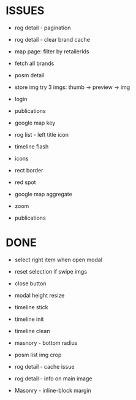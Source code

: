 # ISSUES
- rog detail - pagination
- rog detail - clear brand cache
- map page: filter by retailerIds
- fetch all brands
- posm detail
- store img try 3 imgs: thumb -> preview -> img
- login
- publications
- google map key

- rog list - left title icon
- timeline flash
- icons
- rect border
- red spot
- google map aggregate
- zoom
- publications

# DONE
- select right item when open modal
- reset selection if swipe imgs
- close button
- modal height resize
- timeline stick

- timeline init
- timeline clean
- masnory - bottom radius
- posm list img crop
- rog detail - cache issue
- rog detail - info on main image
- Masonry - inline-block margin
